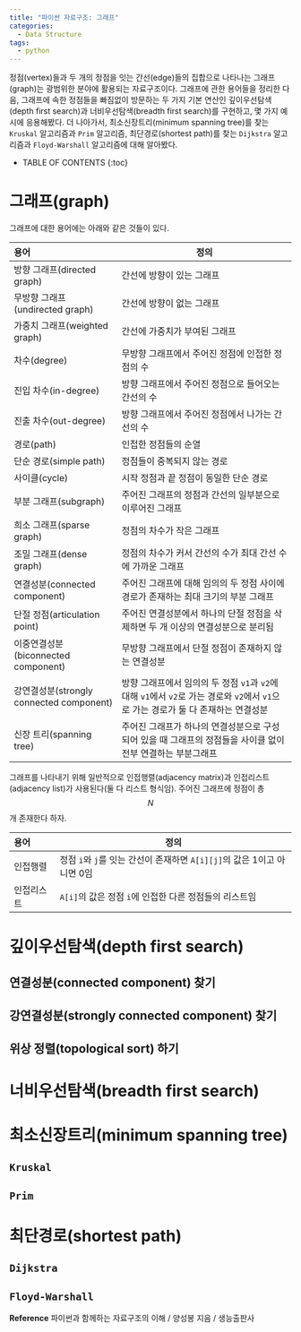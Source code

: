 ```yaml
---
title: "파이썬 자료구조: 그래프"
categories:
  - Data Structure
tags:
  - python
---
```


정점(vertex)들과 두 개의 정점을 잇는 간선(edge)들의 집합으로 나타나는 그래프(graph)는 광범위한 분야에 활용되는 자료구조이다. 그래프에 관한 용어들을 정리한 다음, 그래프에 속한 정점들을 빠짐없이 방문하는 두 가지 기본 연산인 깊이우선탐색(depth first search)과 너비우선탐색(breadth first search)를 구현하고, 몇 가지 예시에 응용해봤다. 더 나아가서, 최소신장트리(minimum spanning tree)를 찾는 `Kruskal` 알고리즘과 `Prim` 알고리즘, 최단경로(shortest path)를 찾는 `Dijkstra` 알고리즘과 `Floyd-Warshall` 알고리즘에 대해 알아봤다.

- TABLE OF CONTENTS
{:toc}

# 그래프(graph)

그래프에 대한 용어에는 아래와 같은 것들이 있다.  


|용어|정의|
|:--|---|
|방향 그래프(directed graph)|간선에 방향이 있는 그래프|
|무방향 그래프(undirected graph)|간선에 방향이 없는 그래프|
|가중치 그래프(weighted graph)|간선에 가중치가 부여된 그래프|
|차수(degree)|무방향 그래프에서 주어진 정점에 인접한 정점의 수|
|진입 차수(in-degree)|방향 그래프에서 주어진 정점으로 들어오는 간선의 수|
|진출 차수(out-degree)|방향 그래프에서 주어진 정점에서 나가는 간선의 수|
|경로(path)|인접한 정점들의 순열|
|단순 경로(simple path)|정점들이 중복되지 않는 경로|
|사이클(cycle)|시작 정점과 끝 정점이 동일한 단순 경로|
|부분 그래프(subgraph)|주어진 그래프의 정점과 간선의 일부분으로 이루어진 그래프|
|희소 그래프(sparse graph)|정점의 차수가 작은 그래프|
|조밀 그래프(dense graph)|정점의 차수가 커서 간선의 수가 최대 간선 수에 가까운 그래프|
|연결성분(connected component)|주어진 그래프에 대해 임의의 두 정점 사이에 경로가 존재하는 최대 크기의 부분 그래프|
|단절 정점(articulation point)|주어진 연결성분에서 하나의 단절 정점을 삭제하면 두 개 이상의 연결성분으로 분리됨|
|이중연결성분(biconnected component)|무방향 그래프에서 단절 정점이 존재하지 않는 연결성분|
|강연결성분(strongly connected component)|방향 그래프에서 임의의 두 정점 `v1`과 `v2`에 대해 `v1`에서 `v2`로 가는 경로와 `v2`에서 `v1`으로 가는 경로가 둘 다 존재하는 연결성분|
|신장 트리(spanning tree)|주어진 그래프가 하나의 연결성분으로 구성되어 있을 때 그래프의 정점들을 사이클 없이 전부 연결하는 부분그래프|

그래프를 나타내기 위해 일반적으로 인접행렬(adjacency matrix)과 인접리스트(adjacency list)가 사용된다(둘 다 리스트 형식임). 주어진 그래프에 정점이 총 $$N$$개 존재한다 하자.  


|용어|정의|
|:--|---|
|인접행렬|정점 `i`와 `j`를 잇는 간선이 존재하면 `A[i][j]`의 값은 1이고 아니면 0임|
|인접리스트|`A[i]`의 값은 정점 `i`에 인접한 다른 정점들의 리스트임|

# 깊이우선탐색(depth first search)

## 연결성분(connected component) 찾기

## 강연결성분(strongly connected component) 찾기

## 위상 정렬(topological sort) 하기

# 너비우선탐색(breadth first search)

# 최소신장트리(minimum spanning tree)

## `Kruskal`

## `Prim`

# 최단경로(shortest path)

## `Dijkstra`

## `Floyd-Warshall`

**Reference** 파이썬과 함께하는 자료구조의 이해 / 양성봉 지음 / 생능출판사
